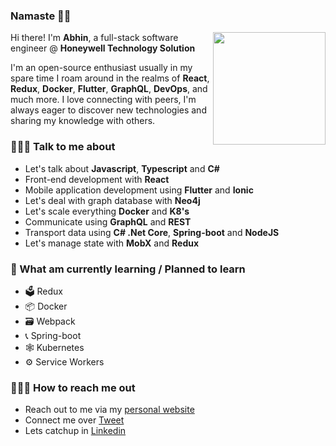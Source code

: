 ### Namaste 🙏🏼

<img align="right" src="https://firebasestorage.googleapis.com/v0/b/abhinpai-portfolio.appspot.com/o/hero-2.svg?alt=media&token=aca16edf-c991-4882-9b86-8620d4d015de" width="180">

Hi there! I'm **Abhin**, a full-stack software engineer @ **Honeywell Technology Solution** 

I'm an open-source enthusiast usually in my spare time I roam around in the realms of **React**, **Redux**, **Docker**, **Flutter**, **GraphQL**, **DevOps**, and much more. I love connecting with peers, I'm always eager to discover new technologies and sharing my knowledge with others.

### 🙋🏻‍♂️ Talk to me about
* Let's talk about **Javascript**, **Typescript** and **C#**
* Front-end development with **React** 
* Mobile application development using **Flutter** and **Ionic**  
* Let's deal with graph database with **Neo4j**
* Let's scale everything **Docker** and **K8's**
* Communicate using **GraphQL** and **REST**
* Transport data using **C# .Net Core**, **Spring-boot** and **NodeJS**
* Let's manage state with **MobX** and **Redux**

### 📖 What am currently learning / Planned to learn 
* 🗳 Redux 
* 📦 Docker
* 🗃 Webpack
* 📞 Spring-boot
* 🕸 Kubernetes
* ⚙️  Service Workers

### 🤷🏼‍♂️ How to reach me out
* Reach out to me via my [personal website](https://abhinpai.github.io/) 
* Connect me over [Tweet](https://twitter.com/paiabhin)
* Lets catchup in [Linkedin](https://www.linkedin.com/in/abhinpai)
